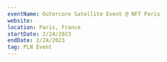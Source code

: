 ```yaml
---
eventName: Outercore Satellite Event @ NFT Paris
website: 
location: Paris, France
startDate: 2/24/2023
endDate: 2/24/2023
tag: PLN Event
---
```

